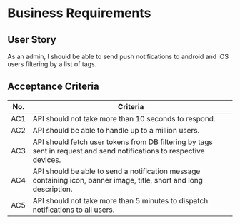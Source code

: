 # Business Requirements

## User Story

As an admin, I should be able to send push notifications to android and iOS users filtering by a list of tags.

## Acceptance Criteria

| No. | Criteria                                                                                                             |
| --- | -------------------------------------------------------------------------------------------------------------------- |
| AC1 | API should not take more than 10 seconds to respond.                                                                 |
| AC2 | API should be able to handle up to a million users.                                                                  |
| AC3 | API should fetch user tokens from DB filtering by tags sent in request and send notifications to respective devices. |
| AC4 | API should be able to send a notification message containing icon, banner image, title, short and long description.  |
| AC5 | API should not take more than 5 minutes to dispatch notifications to all users.                                      |
